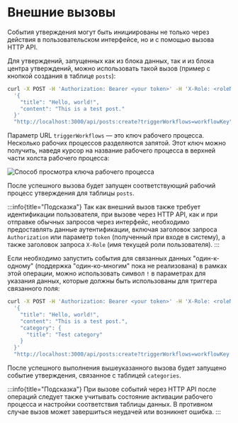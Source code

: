 # Внешние вызовы

События утверждения могут быть инициированы не только через действия в пользовательском интерфейсе, но и с помощью вызова HTTP API.

Для утверждений, запущенных как из блока данных, так и из блока центра утверждений, можно использовать такой вызов (пример с кнопкой создания в таблице `posts`):

```bash
curl -X POST -H 'Authorization: Bearer <your token>' -H 'X-Role: <roleName>' -d \
  '{
    "title": "Hello, world!",
    "content": "This is a test post."
  }'
  "http://localhost:3000/api/posts:create?triggerWorkflows=workflowKey"
```

Параметр URL `triggerWorkflows` — это ключ рабочего процесса. Несколько рабочих процессов разделяются запятой. Этот ключ можно получить, наведя курсор на название рабочего процесса в верхней части холста рабочего процесса:

![Способ просмотра ключа рабочего процесса](https://static-docs.nocobase.com/20240426135108.png)

После успешного вызова будет запущен соответствующий рабочий процесс утверждения для таблицы `posts`.

:::info{title="Подсказка"}
Так как внешний вызов также требует идентификации пользователя, при вызове через HTTP API, как и при отправке обычных запросов через интерфейс, необходимо предоставлять данные аутентификации, включая заголовок запроса `Authorization` или параметр `token` (полученный при входе в систему), а также заголовок запроса `X-Role` (имя текущей роли пользователя).
:::

Если необходимо запустить события для связанных данных "один-к-одному" (поддержка "один-ко-многим" пока не реализована) в рамках этой операции, можно использовать символ `!` в параметрах для указания данных, которые должны быть использованы для триггера связанного поля:

```bash
curl -X POST -H 'Authorization: Bearer <your token>' -H 'X-Role: <roleName>' -d \
  '{
    "title": "Hello, world!",
    "content": "This is a test post.",
    "category": {
      "title": "Test category"
    }
  }'
  "http://localhost:3000/api/posts:create?triggerWorkflows=workflowKey!category"
```

После успешного выполнения вышеуказанного вызова будет запущено событие утверждения, связанное с таблицей `categories`.

:::info{title="Подсказка"}
При вызове событий через HTTP API после операций следует также учитывать состояние активации рабочего процесса и настройки соответствия таблицы данных. В противном случае вызов может завершиться неудачей или возникнет ошибка.
:::
